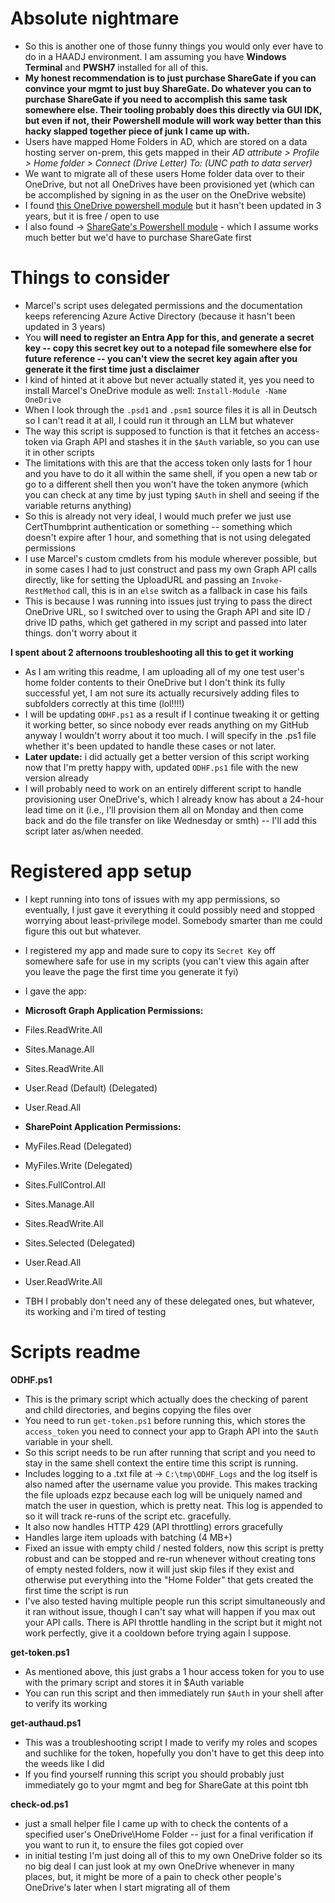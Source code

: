 # Absolute nightmare

* So this is another one of those funny things you would only ever have to do in a HAADJ environment. I am assuming you have **Windows Terminal** and **PWSH7** installed for all of this.
* **My honest recommendation is to just purchase ShareGate if you can convince your mgmt to just buy ShareGate. Do whatever you can to purchase ShareGate if you need to accomplish this same task somewhere else. Their tooling probably does this directly via GUI IDK, but even if not, their Powershell module will work way better than this hacky slapped together piece of junk I came up with.**
* Users have mapped Home Folders in AD, which are stored on a data hosting server on-prem, this gets mapped in their *AD attribute > Profile > Home folder > Connect (Drive Letter) To: (UNC path to data server)*
* We want to migrate all of these users Home folder data over to their OneDrive, but not all OneDrives have been provisioned yet (which can be accomplished by signing in as the user on the OneDrive website)
* I found [this OneDrive powershell module](https://github.com/MarcelMeurer/PowerShellGallery-OneDrive) but it hasn't been updated in 3 years, but it is free / open to use
* I also found -> [ShareGate's Powershell module](https://help.sharegate.com/en/articles/10236381-migrate-onedrive-for-business-to-onedrive-for-business-with-powershell) - which I assume works much better but we'd have to purchase ShareGate first

# Things to consider

* Marcel's script uses delegated permissions and the documentation keeps referencing Azure Active Directory (because it hasn't been updated in 3 years)
* You **will need to register an Entra App for this, and generate a secret key -- copy this secret key out to a notepad file somewhere else for future reference -- you can't view the secret key again after you generate it the first time just a disclaimer**
* I kind of hinted at it above but never actually stated it, yes you need to install Marcel's OneDrive module as well: `Install-Module -Name OneDrive`
* When I look through the `.psd1` and `.psm1` source files it is all in Deutsch so I can't read it at all, I could run it through an LLM but whatever
* The way this script is supposed to function is that it fetches an access-token via Graph API and stashes it in the `$Auth` variable, so you can use it in other scripts
* The limitations with this are that the access token only lasts for 1 hour and you have to do it all within the same shell, if you open a new tab or go to a different shell then you won't have the token anymore (which you can check at any time by just typing `$Auth` in shell and seeing if the variable returns anything)
* So this is already not very ideal, I would much prefer we just use CertThumbprint authentication or something -- something which doesn't expire after 1 hour, and something that is not using delegated permissions
* I use Marcel's custom cmdlets from his module wherever possible, but in some cases I had to just construct and pass my own Graph API calls directly, like for setting the UploadURL and passing an `Invoke-RestMethod` call, this is in an `else` switch as a fallback in case his fails
* This is because I was running into issues just trying to pass the direct OneDrive URL, so I switched over to using the Graph API and site ID / drive ID paths, which get gathered in my script and passed into later things. don't worry about it

**I spent about 2 afternoons troubleshooting all this to get it working**

* As I am writing this readme, I am uploading all of my one test user's home folder contents to their OneDrive but I don't think its fully successful yet, I am not sure its actually recursively adding files to subfolders correctly at this time (lol!!!!)
* I will be updating `ODHF.ps1` as a result if I continue tweaking it or getting it working better, so since nobody ever reads anything on my GitHub anyway I wouldn't worry about it too much. I will specify in the .ps1 file whether it's been updated to handle these cases or not later.
* **Later update:** i did actually get a better version of this script working now that I'm pretty happy with, updated `ODHF.ps1` file with the new version already
* I will probably need to work on an entirely different script to handle provisioning user OneDrive's, which I already know has about a 24-hour lead time on it (i.e., I'll provision them all on Monday and then come back and do the file transfer on like Wednesday or smth) -- I'll add this script later as/when needed.

# Registered app setup

* I kept running into tons of issues with my app permissions, so eventually, I just gave it everything it could possibly need and stopped worrying about least-privilege model. Somebody smarter than me could figure this out but whatever.
* I registered my app and made sure to copy its `Secret Key` off somewhere safe for use in my scripts (you can't view this again after you leave the page the first time you generate it fyi)
* I gave the app:

* **Microsoft Graph Application Permissions:**
* Files.ReadWrite.All
* Sites.Manage.All
* Sites.ReadWrite.All
* User.Read (Default) (Delegated)
* User.Read.All

* **SharePoint Application Permissions:**
* MyFiles.Read (Delegated)
* MyFiles.Write (Delegated)
* Sites.FullControl.All
* Sites.Manage.All
* Sites.ReadWrite.All
* Sites.Selected (Delegated)
* User.Read.All
* User.ReadWrite.All

* TBH I probably don't need any of these delegated ones, but whatever, its working and i'm tired of testing

# Scripts readme

**ODHF.ps1**
* This is the primary script which actually does the checking of parent and child directories, and begins copying the files over
* You need to run `get-token.ps1` before running this, which stores the `access_token` you need to connect your app to Graph API into the `$Auth` variable in your shell.
* So this script needs to be run after running that script and you need to stay in the same shell context the entire time this script is running.
* Includes logging to a .txt file at -> `C:\tmp\ODHF_Logs` and the log itself is also named after the username value you provide. This makes tracking the file uploads ezpz because each log will be uniquely named and match the user in question, which is pretty neat. This log is appended to so it will track re-runs of the script etc. gracefully.
* It also now handles HTTP 429 (API throttling) errors gracefully
* Handles large item uploads with batching (4 MB+)
* Fixed an issue with empty child / nested folders, now this script is pretty robust and can be stopped and re-run whenever without creating tons of empty nested folders, now it will just skip files if they exist and otherwise put everything into the "Home Folder" that gets created the first time the script is run
* I've also tested having multiple people run this script simultaneously and it ran without issue, though I can't say what will happen if you max out your API calls. There is API throttle handling in the script but it might not work perfectly, give it a cooldown before trying again I suppose.

**get-token.ps1**
* As mentioned above, this just grabs a 1 hour access token for you to use with the primary script and stores it in $Auth variable
* You can run this script and then immediately run `$Auth` in your shell after to verify its working

**get-authaud.ps1**
* This was a troubleshooting script I made to verify my roles and scopes and suchlike for the token, hopefully you don't have to get this deep into the weeds like I did
* If you find yourself running this script you should probably just immediately go to your mgmt and beg for ShareGate at this point tbh

**check-od.ps1**
* just a small helper file I came up with to check the contents of a specified user's OneDrive\Home Folder -- just for a final verification if you want to run it, to ensure the files got copied over
* in initial testing I'm just doing all of this to my own OneDrive folder so its no big deal I can just look at my own OneDrive whenever in many places, but, it might be more of a pain to check other people's OneDrive's later when I start migrating all of them
